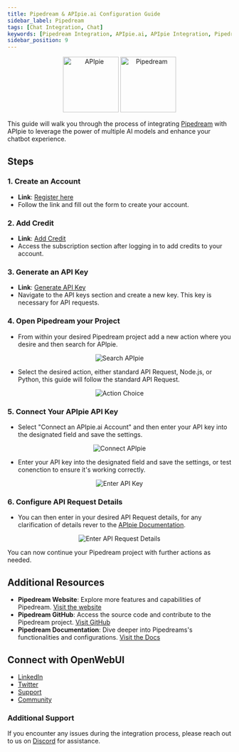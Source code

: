```yaml
---
title: Pipedream & APIpie.ai Configuration Guide
sidebar_label: Pipedream
tags: [Chat Integration, Chat]
keywords: [Pipedream Integration, APIpie.ai, APIpie Integration, Pipedream and APIpie, Chatbot Enhancement, AI Models, Multiple AI Models, API Key Generation, Pipedream Tutorial, APIpie Tutorial, Chatbot Experience, APIpie Documentation, Pipedream Actions, Pipedream Project, AI API, APIpie API Key, Pipedream Configuration, APIpie Configuration Guide, Pipedream API Request, AI Chat Integration]
sidebar_position: 9
---
```


<div align="center">
    <img src="/docs/img/apipie-logo.png" alt="APIpie" width="125" height="125"style={{ marginRight: '20px' }} />
    <img src="/docs/img/Integrations/Pipedream/pd.jpg" alt="Pipedream" width="125" height="125" />

</div>


This guide will walk you through the process of integrating [Pipedream](https://pipedream.com/) with APIpie to leverage the power of multiple AI models and enhance your chatbot experience.

## Steps

### 1. Create an Account
- **Link**: [Register here](https://apipie.ai/dashboard/auth/register)
- Follow the link and fill out the form to create your account.

### 2. Add Credit
- **Link**: [Add Credit](https://apipie.ai/dashboard/profile/subscribe)
- Access the subscription section after logging in to add credits to your account.

### 3. Generate an API Key
- **Link**: [Generate API Key](https://apipie.ai/dashboard/profile/api-keys)
- Navigate to the API keys section and create a new key. This key is necessary for API requests.

### 4. Open Pipedream your Project
- From within your desired Pipedream project add a new action where you desire and then search for APIpie.

<div align="center">
    <img src="/docs/img/Integrations/Pipedream/Search_APIpie.png" alt="Search APIpie"/>
</div>


- Select the desired action, either standard API Request, Node.js, or Python, this guide will follow the standard API Request.
<div align="center">
    <img src="/docs/img/Integrations/Pipedream/Action_Choice.png" alt="Action Choice"/>
</div>


### 5. Connect Your APIpie API Key
- Select "Connect an APIpie.ai Account" and then enter your API key into the designated field and save the settings.


<div align="center">
    <img src="/docs/img/Integrations/Pipedream/Connect_APIpie.png" alt="Connect APIpie"/>
</div>

- Enter your API key into the designated field and save the settings, or test conenction to ensure it's working correctly.

<div align="center">
    <img src="/docs/img/Integrations/Pipedream/APIkey.png" alt="Enter API Key"/>
</div>


### 6. Configure API Request Details
- You can then enter in your desired API Request details, for any clarification of details rever to the [APIpie Documentation](https://apipie.ai/docs/api/introduction).
 
<div align="center">
    <img src="/docs/img/Integrations/Pipedream/API_Request.png" alt="Enter API Request Details"/>
</div>

You can now continue your Pipedream project with further actions as needed.

## Additional Resources
- **Pipedream Website**: Explore more features and capabilities of Pipedream. [Visit the website](https://pipedream.com/)
- **Pipedream GitHub**: Access the source code and contribute to the Pipedream project. [Visit GitHub](https://github.com/PipedreamHQ/pipedream)
- **Pipedream Documentation**: Dive deeper into Pipedreams's functionalities and configurations. [Visit the Docs](https://pipedream.com/apps/apipie-ai)


## Connect with OpenWebUI
- [LinkedIn](https://www.linkedin.com/company/pipedreamhq/)
- [Twitter](https://twitter.com/pipedream)
- [Support](https://pipedream.com/support)
- [Community](https://pipedream.com/community/)

### Additional Support
If you encounter any issues during the integration process, please reach out to us on [Discord](https://discord.gg/hs82THc9Tw) for assistance.
